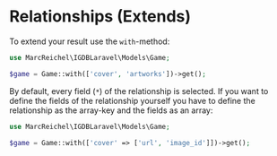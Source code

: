 # Relationships (Extends)

To extend your result use the `with`-method:

```php
use MarcReichel\IGDBLaravel\Models\Game;

$game = Game::with(['cover', 'artworks'])->get();
```

By default, every field (`*`) of the relationship is selected.
If you want to define the fields of the relationship yourself you have to define
the relationship as the array-key and the fields as an array:

```php
use MarcReichel\IGDBLaravel\Models\Game;

$game = Game::with(['cover' => ['url', 'image_id']])->get();
```
